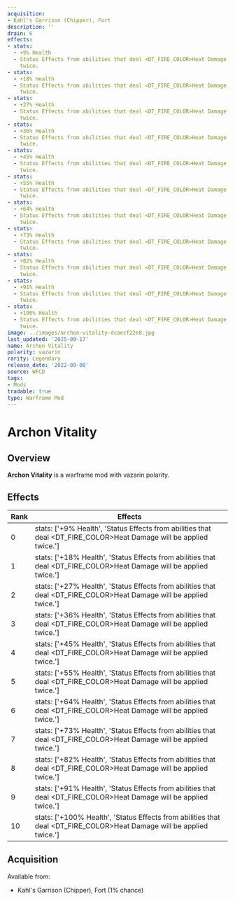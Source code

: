 ```yaml
---
acquisition:
- Kahl's Garrison (Chipper), Fort
description: ''
drain: 6
effects:
- stats:
  - +9% Health
  - Status Effects from abilities that deal <DT_FIRE_COLOR>Heat Damage will be applied
    twice.
- stats:
  - +18% Health
  - Status Effects from abilities that deal <DT_FIRE_COLOR>Heat Damage will be applied
    twice.
- stats:
  - +27% Health
  - Status Effects from abilities that deal <DT_FIRE_COLOR>Heat Damage will be applied
    twice.
- stats:
  - +36% Health
  - Status Effects from abilities that deal <DT_FIRE_COLOR>Heat Damage will be applied
    twice.
- stats:
  - +45% Health
  - Status Effects from abilities that deal <DT_FIRE_COLOR>Heat Damage will be applied
    twice.
- stats:
  - +55% Health
  - Status Effects from abilities that deal <DT_FIRE_COLOR>Heat Damage will be applied
    twice.
- stats:
  - +64% Health
  - Status Effects from abilities that deal <DT_FIRE_COLOR>Heat Damage will be applied
    twice.
- stats:
  - +73% Health
  - Status Effects from abilities that deal <DT_FIRE_COLOR>Heat Damage will be applied
    twice.
- stats:
  - +82% Health
  - Status Effects from abilities that deal <DT_FIRE_COLOR>Heat Damage will be applied
    twice.
- stats:
  - +91% Health
  - Status Effects from abilities that deal <DT_FIRE_COLOR>Heat Damage will be applied
    twice.
- stats:
  - +100% Health
  - Status Effects from abilities that deal <DT_FIRE_COLOR>Heat Damage will be applied
    twice.
image: ../images/archon-vitality-dcaecf22e0.jpg
last_updated: '2025-09-17'
name: Archon Vitality
polarity: vazarin
rarity: Legendary
release_date: '2022-09-08'
source: WFCD
tags:
- Mods
tradable: true
type: Warframe Mod
---
```


# Archon Vitality

## Overview

**Archon Vitality** is a warframe mod with vazarin polarity.

## Effects

| Rank | Effects |
|------|----------|
| 0 | stats: ['+9% Health', 'Status Effects from abilities that deal <DT_FIRE_COLOR>Heat Damage will be applied twice.'] |
| 1 | stats: ['+18% Health', 'Status Effects from abilities that deal <DT_FIRE_COLOR>Heat Damage will be applied twice.'] |
| 2 | stats: ['+27% Health', 'Status Effects from abilities that deal <DT_FIRE_COLOR>Heat Damage will be applied twice.'] |
| 3 | stats: ['+36% Health', 'Status Effects from abilities that deal <DT_FIRE_COLOR>Heat Damage will be applied twice.'] |
| 4 | stats: ['+45% Health', 'Status Effects from abilities that deal <DT_FIRE_COLOR>Heat Damage will be applied twice.'] |
| 5 | stats: ['+55% Health', 'Status Effects from abilities that deal <DT_FIRE_COLOR>Heat Damage will be applied twice.'] |
| 6 | stats: ['+64% Health', 'Status Effects from abilities that deal <DT_FIRE_COLOR>Heat Damage will be applied twice.'] |
| 7 | stats: ['+73% Health', 'Status Effects from abilities that deal <DT_FIRE_COLOR>Heat Damage will be applied twice.'] |
| 8 | stats: ['+82% Health', 'Status Effects from abilities that deal <DT_FIRE_COLOR>Heat Damage will be applied twice.'] |
| 9 | stats: ['+91% Health', 'Status Effects from abilities that deal <DT_FIRE_COLOR>Heat Damage will be applied twice.'] |
| 10 | stats: ['+100% Health', 'Status Effects from abilities that deal <DT_FIRE_COLOR>Heat Damage will be applied twice.'] |

## Acquisition

Available from:
- Kahl's Garrison (Chipper), Fort (1% chance)

